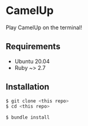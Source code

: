 # CamelUp

Play CamelUp on the terminal!

## Requirements

- Ubuntu 20.04
- Ruby ~> 2.7

## Installation

```sh
$ git clone <this repo>
$ cd <this repo>

$ bundle install
```
